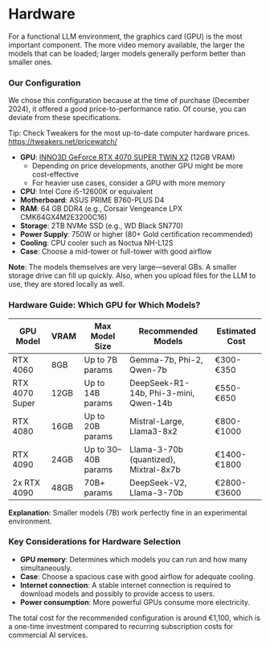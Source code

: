 # **Hardware**

For a functional LLM environment, the graphics card (GPU) is the most important component. The more video memory available, the larger the models that can be loaded; larger models generally perform better than smaller ones.

### **Our Configuration**

We chose this configuration because at the time of purchase (December 2024), it offered a good price-to-performance ratio. Of course, you can deviate from these specifications.  

Tip: Check Tweakers for the most up-to-date computer hardware prices. https://tweakers.net/pricewatch/

- **GPU**: [INNO3D GeForce RTX 4070 SUPER TWIN X2](https://www.inno3d.com/products_detail.php?refid=909) (12GB VRAM)  
  - Depending on price developments, another GPU might be more cost-effective  
  - For heavier use cases, consider a GPU with more memory  
- **CPU**: Intel Core i5-12600K or equivalent  
- **Motherboard**: ASUS PRIME B760-PLUS D4  
- **RAM**: 64 GB DDR4 (e.g., Corsair Vengeance LPX CMK64GX4M2E3200C16)  
- **Storage**: 2TB NVMe SSD (e.g., WD Black SN770)  
- **Power Supply**: 750W or higher (80+ Gold certification recommended)  
- **Cooling**: CPU cooler such as Noctua NH-L12S  
- **Case**: Choose a mid-tower or full-tower with good airflow  

**Note**: The models themselves are very large—several GBs. A smaller storage drive can fill up quickly. Also, when you upload files for the LLM to use, they are stored locally as well.

### **Hardware Guide: Which GPU for Which Models?**

| GPU Model    | VRAM | Max Model Size    | Recommended Models                   | Estimated Cost |
|--------------|------|-------------------|---------------------------------------|----------------|
| RTX 4060     | 8GB  | Up to 7B params   | Gemma-7b, Phi-2, Qwen-7b              | €300-€350      | 
| RTX 4070 Super | 12GB | Up to 14B params | DeepSeek-R1-14b, Phi-3-mini, Qwen-14b | €550-€650      | 
| RTX 4080     | 16GB | Up to 20B params  | Mistral-Large, Llama3-8x2             | €800-€1000     |
| RTX 4090     | 24GB | Up to 30–40B params | Llama-3-70b (quantized), Mixtral-8x7b | €1400-€1800    | 
| 2x RTX 4090  | 48GB | 70B+ params       | DeepSeek-V2, Llama-3-70b              | €2800-€3600    |

**Explanation**: Smaller models (7B) work perfectly fine in an experimental environment.

### **Key Considerations for Hardware Selection**

- **GPU memory**: Determines which models you can run and how many simultaneously.  
- **Case**: Choose a spacious case with good airflow for adequate cooling.  
- **Internet connection**: A stable internet connection is required to download models and possibly to provide access to users.  
- **Power consumption**: More powerful GPUs consume more electricity.  

The total cost for the recommended configuration is around €1,100, which is a one-time investment compared to recurring subscription costs for commercial AI services.
